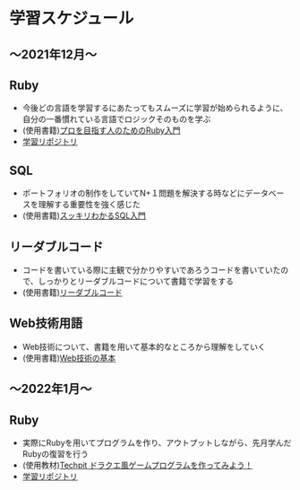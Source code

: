# 学習スケジュール

## 〜2021年12月〜 

## Ruby
* 今後どの言語を学習するにあたってもスムーズに学習が始められるように、自分の一番慣れている言語でロジックそのものを学ぶ
* (使用書籍)[プロを目指す人のためのRuby入門](https://www.amazon.co.jp/%E3%83%97%E3%83%AD%E3%82%92%E7%9B%AE%E6%8C%87%E3%81%99%E4%BA%BA%E3%81%AE%E3%81%9F%E3%82%81%E3%81%AERuby%E5%85%A5%E9%96%80-%E6%94%B9%E8%A8%822%E7%89%88-%E8%A8%80%E8%AA%9E%E4%BB%95%E6%A7%98%E3%81%8B%E3%82%89%E3%83%86%E3%82%B9%E3%83%88%E9%A7%86%E5%8B%95%E9%96%8B%E7%99%BA%E3%83%BB%E3%83%87%E3%83%90%E3%83%83%E3%82%B0%E6%8A%80%E6%B3%95%E3%81%BE%E3%81%A7-Software-Design/dp/4297124378/ref=sr_1_2_sspa?__mk_ja_JP=%E3%82%AB%E3%82%BF%E3%82%AB%E3%83%8A&crid=YB66OXTS0X2I&keywords=%E3%83%97%E3%83%AD%E3%82%92%E7%9B%AE%E6%8C%87%E3%81%99%E4%BA%BA%E3%81%AE%E3%81%9F%E3%82%81%E3%81%AEruby%E5%85%A5%E9%96%80&qid=1638370068&sprefix=%E3%83%97%E3%83%AD%E3%82%92%2Caps%2C616&sr=8-2-spons&psc=1&spLa=ZW5jcnlwdGVkUXVhbGlmaWVyPUFUTDIxUUlTSjdCRk8mZW5jcnlwdGVkSWQ9QTAzODAwNjUxWFNZQ1pRUkdMTkw3JmVuY3J5cHRlZEFkSWQ9QVJRRjRQV1Q2MVJWMiZ3aWRnZXROYW1lPXNwX2F0ZiZhY3Rpb249Y2xpY2tSZWRpcmVjdCZkb05vdExvZ0NsaWNrPXRydWU=)
* [学習リポジトリ](https://github.com/chiba97/ruby_study.git)

## SQL
* ポートフォリオの制作をしていてN+１問題を解決する時などにデータベースを理解する重要性を強く感じた
* (使用書籍)[スッキリわかるSQL入門](https://www.amazon.co.jp/%E3%82%B9%E3%83%83%E3%82%AD%E3%83%AA%E3%82%8F%E3%81%8B%E3%82%8BSQL%E5%85%A5%E9%96%80-%E7%AC%AC2%E7%89%88-%E3%83%89%E3%83%AA%E3%83%AB222%E5%95%8F%E4%BB%98%E3%81%8D-%E3%82%B9%E3%83%83%E3%82%AD%E3%83%AA%E3%82%B7%E3%83%AA%E3%83%BC%E3%82%BA-%E4%B8%AD%E5%B1%B1%E6%B8%85%E5%96%AC/dp/4295005096/ref=sr_1_1?__mk_ja_JP=%E3%82%AB%E3%82%BF%E3%82%AB%E3%83%8A&crid=3ZU9YRYYWJ63&keywords=%E3%82%B9%E3%83%83%E3%82%AD%E3%83%AA%E3%82%8F%E3%81%8B%E3%82%8Bsql%E5%85%A5%E9%96%80&qid=1638370183&sprefix=%E3%82%B9%E3%83%83%E3%82%AD%E3%83%AA%2Caps%2C324&sr=8-1)

## リーダブルコード
* コードを書いている際に主観で分かりやすいであろうコードを書いていたので、しっかりとリーダブルコードについて書籍で学習をする
* (使用書籍)[リーダブルコード](https://www.amazon.co.jp/%E3%83%AA%E3%83%BC%E3%83%80%E3%83%96%E3%83%AB%E3%82%B3%E3%83%BC%E3%83%89-%E2%80%95%E3%82%88%E3%82%8A%E8%89%AF%E3%81%84%E3%82%B3%E3%83%BC%E3%83%89%E3%82%92%E6%9B%B8%E3%81%8F%E3%81%9F%E3%82%81%E3%81%AE%E3%82%B7%E3%83%B3%E3%83%97%E3%83%AB%E3%81%A7%E5%AE%9F%E8%B7%B5%E7%9A%84%E3%81%AA%E3%83%86%E3%82%AF%E3%83%8B%E3%83%83%E3%82%AF-Theory-practice-Boswell/dp/4873115655/ref=sr_1_1?__mk_ja_JP=%E3%82%AB%E3%82%BF%E3%82%AB%E3%83%8A&keywords=%E3%83%AA%E3%83%BC%E3%83%80%E3%83%96%E3%83%AB%E3%82%B3%E3%83%BC%E3%83%89&qid=1638370292&sr=8-1)

## Web技術用語
* Web技術について、書籍を用いて基本的なところから理解をしていく
* (使用書籍)[Web技術の基本](https://www.amazon.co.jp/%E3%82%A4%E3%83%A9%E3%82%B9%E3%83%88%E5%9B%B3%E8%A7%A3%E5%BC%8F-%E3%81%93%E3%81%AE%E4%B8%80%E5%86%8A%E3%81%A7%E5%85%A8%E9%83%A8%E3%82%8F%E3%81%8B%E3%82%8BWeb%E6%8A%80%E8%A1%93%E3%81%AE%E5%9F%BA%E6%9C%AC-%E5%B0%8F%E6%9E%97-%E6%81%AD%E5%B9%B3/dp/4797388811/ref=sr_1_1?__mk_ja_JP=%E3%82%AB%E3%82%BF%E3%82%AB%E3%83%8A&crid=1ME992JAABWUT&keywords=web%E6%8A%80%E8%A1%93%E3%81%AE%E5%9F%BA%E6%9C%AC&qid=1638370354&sprefix=web%E6%8A%80%E8%A1%93%2Caps%2C248&sr=8-1)


## 〜2022年1月〜 

## Ruby
* 実際にRubyを用いてプログラムを作り、アウトプットしながら、先月学んだRubyの復習を行う
* (使用教材)[Techpit ドラクエ風ゲームプログラムを作ってみよう！](https://www.techpit.jp/courses/6)
* [学習リポジトリ](https://github.com/chiba97/ruby_draque_app.git)
